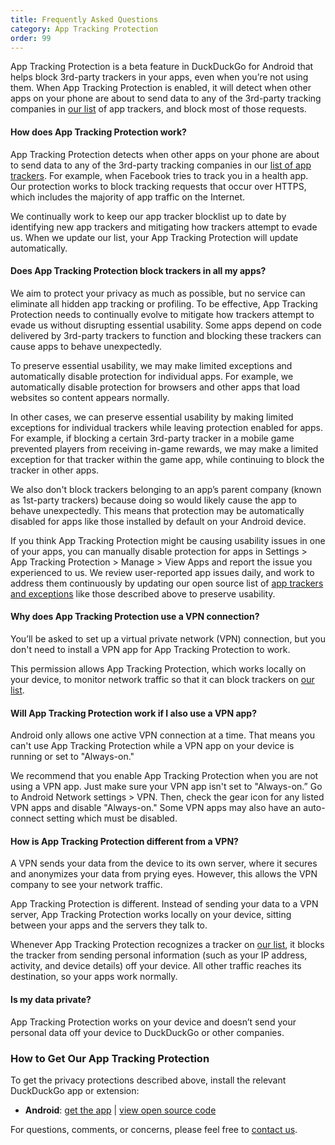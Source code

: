 ```yaml
---
title: Frequently Asked Questions
category: App Tracking Protection
order: 99
---
```


App Tracking Protection is a beta feature in DuckDuckGo for Android that helps block 3rd-party trackers in your apps, even when you’re not using them. When App Tracking Protection is enabled, it will detect when other apps on your phone are about to send data to any of the 3rd-party tracking companies in [our list](https://github.com/duckduckgo/tracker-blocklists/blob/main/app/README.md) of app trackers, and block most of those requests.

#### How does App Tracking Protection work?

App Tracking Protection detects when other apps on your phone are about to send data to any of the 3rd-party tracking companies in our [list of app trackers](https://github.com/duckduckgo/tracker-blocklists/blob/main/app/README.md). For example, when Facebook tries to track you in a health app. Our protection works to block tracking requests that occur over HTTPS, which includes the majority of app traffic on the Internet.

We continually work to keep our app tracker blocklist up to date by identifying new app trackers and mitigating how trackers attempt to evade us. When we update our list, your App Tracking Protection will update automatically.

#### Does App Tracking Protection block trackers in all my apps?

We aim to protect your privacy as much as possible, but no service can eliminate all hidden app tracking or profiling. To be effective, App Tracking Protection needs to continually evolve to mitigate how trackers attempt to evade us without disrupting essential usability. Some apps depend on code delivered by 3rd-party trackers to function and blocking these trackers can cause apps to behave unexpectedly.

To preserve essential usability, we may make limited exceptions and automatically disable protection for individual apps. For example, we automatically disable protection for browsers and other apps that load websites so content appears normally.

In other cases, we can preserve essential usability by making limited exceptions for individual trackers while leaving protection enabled for apps.  For example, if blocking a certain 3rd-party tracker in a mobile game prevented players from receiving in-game rewards, we may make a limited exception for that tracker within the game app, while continuing to block the tracker in other apps.

We also don't block trackers belonging to an app’s parent company (known as 1st-party trackers) because doing so would likely cause the app to behave unexpectedly. This means that protection may be automatically disabled for apps like those installed by default on your Android device.

If you think App Tracking Protection might be causing usability issues in one of your apps, you can manually disable protection for apps in Settings > App Tracking Protection > Manage > View Apps and report the issue you experienced to us. We review user-reported app issues daily, and work to address them continuously by updating our open source list of [app trackers and exceptions](https://github.com/duckduckgo/tracker-blocklists/blob/main/app/README.md) like those described above to preserve usability.

#### Why does App Tracking Protection use a VPN connection?

You’ll be asked to set up a virtual private network (VPN) connection, but you don't need to install a VPN app for App Tracking Protection to work.

This permission allows App Tracking Protection, which works locally on your device, to monitor network traffic so that it can block trackers on [our list](https://github.com/duckduckgo/tracker-blocklists/blob/main/app/README.md).

#### Will App Tracking Protection work if I also use a VPN app?

Android only allows one active VPN connection at a time. That means you can't use App Tracking Protection while a VPN app on your device is running or set to "Always-on."

We recommend that you enable App Tracking Protection when you are not using a VPN app. Just make sure your VPN app isn't set to "Always-on.” Go to Android Network settings > VPN. Then, check the gear icon for any listed VPN apps and disable "Always-on." Some VPN apps may also have an auto-connect setting which must be disabled.

#### How is App Tracking Protection different from a VPN?

A VPN sends your data from the device to its own server, where it secures and anonymizes your data from prying eyes. However, this allows the VPN company to see your network traffic.

App Tracking Protection is different. Instead of sending your data to a VPN server, App Tracking Protection works locally on your device, sitting between your apps and the servers they talk to.

Whenever App Tracking Protection recognizes a tracker on [our list](https://github.com/duckduckgo/tracker-blocklists/blob/main/app/README.md), it blocks the tracker from sending personal information (such as your IP address, activity, and device details) off your device. All other traffic reaches its destination, so your apps work normally.

#### Is my data private?

App Tracking Protection works on your device and doesn’t send your personal data off your device to DuckDuckGo or other companies.

### How to Get Our App Tracking Protection 

To get the privacy protections described above, install the relevant DuckDuckGo app or extension:

-   **Android**: [get the app](https://play.google.com/store/apps/details?id=com.duckduckgo.mobile.android) \| [view open source code](https://github.com/duckduckgo/Android)

For questions, comments, or concerns, please feel free to [contact us](https://help.duckduckgo.com/duckduckgo-help-pages/company/contact-us/).
